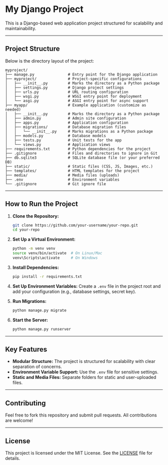 # My Django Project

This is a Django-based web application project structured for scalability and maintainability.

---

## **Project Structure**
Below is the directory layout of the project:

```
myproject/
├── manage.py               # Entry point for the Django application
├── myproject/              # Project-specific configurations
│   ├── __init__.py         # Marks the directory as a Python package
│   ├── settings.py         # Django project settings
│   ├── urls.py             # URL routing configuration
│   ├── wsgi.py             # WSGI entry point for deployment
│   └── asgi.py             # ASGI entry point for async support
├── myapp/                  # Example application (customize as needed)
│   ├── __init__.py         # Marks the directory as a Python package
│   ├── admin.py            # Admin site configuration
│   ├── apps.py             # Application configuration
│   ├── migrations/         # Database migration files
│   │   └── __init__.py     # Marks migrations as a Python package
│   ├── models.py           # Database models
│   ├── tests.py            # Unit tests for the app
│   └── views.py            # Application views
├── requirements.txt        # Python dependencies for the project
├── .gitignore              # Files and directories to ignore in Git
├── db.sqlite3              # SQLite database file (or your preferred DB)
├── static/                 # Static files (CSS, JS, Images, etc.)
├── templates/              # HTML templates for the project
├── media/                  # Media files (uploads)
├── .env                    # Environment variables
└── .gitignore              # Git ignore file
```

---

## **How to Run the Project**

1. **Clone the Repository:**
   ```bash
   git clone https://github.com/your-username/your-repo.git
   cd your-repo
   ```

2. **Set Up a Virtual Environment:**
   ```bash
   python -m venv venv
   source venv/bin/activate  # On Linux/Mac
   venv\Scripts\activate     # On Windows
   ```

3. **Install Dependencies:**
   ```bash
   pip install -r requirements.txt
   ```

4. **Set Up Environment Variables:**
   Create a `.env` file in the project root and add your configuration (e.g., database settings, secret key).

5. **Run Migrations:**
   ```bash
   python manage.py migrate
   ```

6. **Start the Server:**
   ```bash
   python manage.py runserver
   ```

---

## **Key Features**
- **Modular Structure:** The project is structured for scalability with clear separation of concerns.
- **Environment Variable Support:** Use the `.env` file for sensitive settings.
- **Static and Media Files:** Separate folders for static and user-uploaded files.

---

## **Contributing**
Feel free to fork this repository and submit pull requests. All contributions are welcome!

---

## **License**
This project is licensed under the MIT License. See the [LICENSE](LICENSE) file for details.
```
